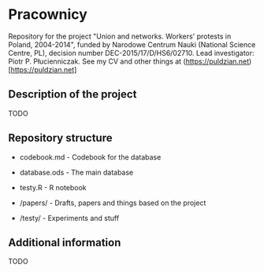 # Pracownicy
Repository for the project "Union and networks. Workers' protests in Poland, 2004-2014", funded by Narodowe Centrum Nauki (National Science Centre, PL), decision number DEC-2015/17/D/HS6/02710. 
Lead investigator: Piotr P. Płucienniczak.
See my CV and other things at (https://puldzian.net)[https://puldzian.net]

## Description of the project
 TODO

## Repository structure
* codebook.md - Codebook for the database
* database.ods - The main database
* testy.R - R notebook

* /papers/ - Drafts, papers and things based on the project
* /testy/ - Experiments and stuff

## Additional information
 TODO

